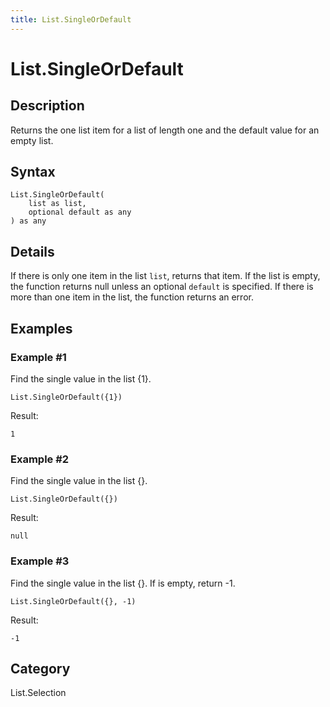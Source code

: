 ```yaml
---
title: List.SingleOrDefault
---
```


# List.SingleOrDefault


## Description

Returns the one list item for a list of length one and the default value for an empty list.


## Syntax

```powerquery
List.SingleOrDefault(
    list as list,
    optional default as any
) as any
```


## Details

If there is only one item in the list <code>list</code>, returns that item.    If the list is empty, the function returns null unless an optional <code>default</code> is specified. If there is more than one item in the list, the function returns an error.


## Examples

### Example #1 
Find the single value in the list \{1}.
```powerquery
List.SingleOrDefault({1})
```

Result: 
```powerquery
1
```


### Example #2 
Find the single value in the list \{}.
```powerquery
List.SingleOrDefault({})
```

Result: 
```powerquery
null
```


### Example #3 
Find the single value in the list \{}. If is empty, return -1.
```powerquery
List.SingleOrDefault({}, -1)
```

Result: 
```powerquery
-1
```




## Category
List.Selection
